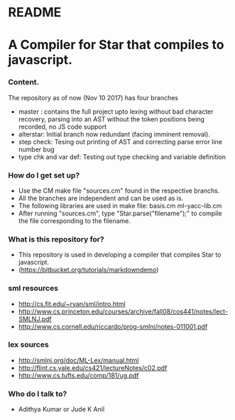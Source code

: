 # README #

# A Compiler for Star that compiles to javascript.

### Content. 
The repository as of now (Nov 10 2017) has four branches

* master : contains the full project upto lexing without bad character recovery, parsing into an AST without the token positions being recorded, no JS code support
* alterstar: Initial branch now redundant (facing imminent removal).
* step check: Tesing out printing of AST and correcting parse error line number bug
* type chk and var def: Testing out type checking and variable definition


### How do I get set up? ###

* Use the CM make file "sources.cm" found in the respective branchs.
* All the branches are independent and can be used as is.
* The following libraries are used in make file:
  basis.cm
  ml-yacc-lib.cm
* After running "sources.cm", type "Star.parse("filename");" to compile the file corresponding to the filename.

### What is this repository for? ###

* This repository is used in developing a compiler that compiles Star to javascript.
* (https://bitbucket.org/tutorials/markdowndemo)


### sml resources

* http://cs.fit.edu/~ryan/sml/intro.html
* http://www.cs.princeton.edu/courses/archive/fall08/cos441/notes/lect-SMLNJ.pdf
* http://www.cs.cornell.edu/riccardo/prog-smlnj/notes-011001.pdf

### lex sources
* http://smlnj.org/doc/ML-Lex/manual.html
* http://flint.cs.yale.edu/cs421/lectureNotes/c02.pdf
* http://www.cs.tufts.edu/comp/181/ug.pdf


### Who do I talk to? ###

* Adithya Kumar or Jude K Anil
